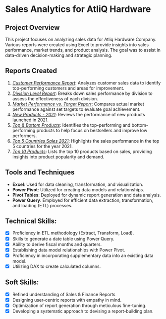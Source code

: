 # Sales Analytics for AtliQ Hardware

## Project Overview
This project focuses on analyzing sales data for Atliq Hardware Company. Various reports were created using Excel to provide insights into sales performance, market trends, and product analysis. The goal was to assist in data-driven decision-making and strategic planning.

## Reports Created
1. _[Customer Performance Report](https://github.com/savya-27/Excel-Sales-Analytics/blob/main/Customer%20Performance%20Report.pdf)_: Analyzes customer sales data to identify top-performing customers and areas for improvement.
2. _[Division Level Report](https://github.com/savya-27/Excel-Sales-Analytics/blob/main/Division%20Level%20Report.pdf)_: Breaks down sales performance by division to assess the effectiveness of each division.
3. _[Market Performance vs. Target Report](https://github.com/savya-27/Excel-Sales-Analytics/blob/main/Market%20Performance%20Vs.%20Target%20Report.pdf)_: Compares actual market performance against set targets to evaluate goal achievement.
4. _[New Products - 2021](https://github.com/savya-27/Excel-Sales-Analytics/blob/main/New%20Products%20-%202021.pdf)_: Reviews the performance of new products launched in 2021.
5. _[Top & Bottom Products](https://github.com/savya-27/Excel-Sales-Analytics/blob/main/Top%20%26%20Bottom%20Products.pdf)_: Identifies the top-performing and bottom-performing products to help focus on bestsellers and improve low performers.
6. _[Top 5 Countries Sales 2021](https://github.com/savya-27/Excel-Sales-Analytics/blob/main/Top%205%20Countries%20Sales%202021.pdf)_: Highlights the sales performance in the top 5 countries for the year 2021.
7. _[Top 10 Products](https://github.com/savya-27/Excel-Sales-Analytics/blob/main/Top%2010%20Products.pdf)_: Lists the top 10 products based on sales, providing insights into product popularity and demand.

## Tools and Techniques
- **Excel**: Used for data cleaning, transformation, and visualization.
- **Power Pivot**: Utilized for creating data models and relationships.
- **Pivot Tables**: Deployed for dynamic report generation and data analysis.
- **Power Query**: Employed for efficient data extraction, transformation, and loading (ETL) processes.

## Technical Skills:
- [x]	Proficiency in ETL methodology (Extract, Transform, Load).
- [x]	Skills to generate a date table using Power Query.
- [x]	Ability to derive fiscal months and quarters.
- [x]	Establishing data model relationships with Power Pivot.
- [x]	Proficiency in incorporating supplementary data into an existing data model.
- [x]	Utilizing DAX to create calculated columns.

## Soft Skills:
- [x]	Refined understanding of Sales & Finance Reports
- [x]	Designing user-centric reports with empathy in mind.
- [x]	Optimization of report generation through meticulous fine-tuning.
- [x]	Developing a systematic approach to devising a report-building plan.

